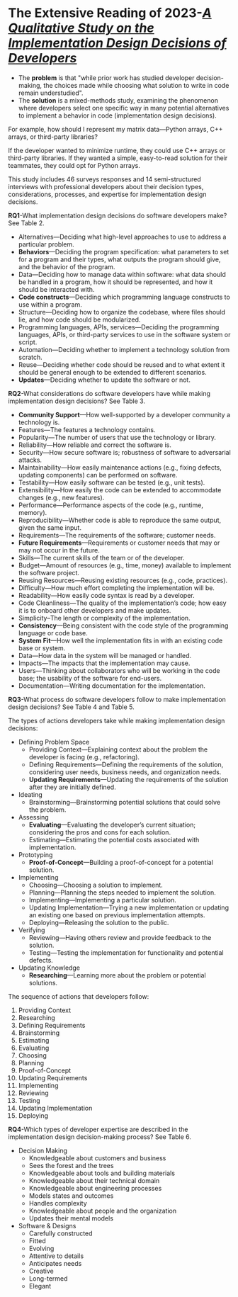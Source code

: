 # The Extensive Reading of 2023-[*A Qualitative Study on the Implementation Design Decisions of Developers*](https://dl.acm.org/doi/10.1109/ICSE48619.2023.00047)

- The **problem** is that "while prior work has studied developer decision-making, the choices made while choosing what solution to write in code remain understudied".
- The **solution** is a mixed-methods study, examining the phenomenon where developers select one specific way in many potential alternatives to implement a behavior in code (implementation design decisions).

For example, how should I represent my matrix data—Python arrays, C++ arrays, or third-party libraries?

If the developer wanted to minimize runtime, they could use C++ arrays or third-party libraries. If they wanted a simple, easy-to-read solution for their teammates, they could opt for Python arrays.

This study includes 46 surveys responses and 14 semi-structured interviews with professional developers about their decision types, considerations, processes, and expertise for implementation design decisions.

**RQ1**-What implementation design decisions do software developers make? See Table 2.

- Alternatives—Deciding what high-level approaches to use to address a particular problem.
- **Behaviors**—Deciding the program specification: what parameters to set for a program and their types, what outputs the program should give, and the behavior of the program.
- Data—Deciding how to manage data within software: what data should be handled in a program, how it should be represented, and how it should be interacted with.
- **Code constructs**—Deciding which programming language constructs to use within a program.
- Structure—Deciding how to organize the codebase, where files should lie, and how code should be modularized.
- Programming languages, APIs, services—Deciding the programming languages, APIs, or third-party services to use in the software system or script.
- Automation—Deciding whether to implement a technology solution from scratch.
- Reuse—Deciding whether code should be reused and to what extent it should be general enough to be extended to different scenarios.
- **Updates**—Deciding whether to update the software or not.

**RQ2**-What considerations do software developers have while making implementation design decisions? See Table 3.

- **Community Support**—How well-supported by a developer community a technology is.
- Features—The features a technology contains.
- Popularity—The number of users that use the technology or library.
- Reliability—How reliable and correct the software is.
- Security—How secure software is; robustness of software to adversarial attacks.
- Maintainability—How easily maintenance actions (e.g., fixing defects, updating components) can be performed on software.
- Testability—How easily software can be tested (e.g., unit tests).
- Extensibility—How easily the code can be extended to accommodate changes (e.g., new features).
- Performance—Performance aspects of the code (e.g., runtime, memory).
- Reproducibility—Whether code is able to reproduce the same output, given the same input.
- Requirements—The requirements of the software; customer needs.
- **Future Requirements**—Requirements or customer needs that may or may not occur in the future.
- Skills—The current skills of the team or of the developer.
- Budget—Amount of resources (e.g., time, money) available to implement the software project.
- Reusing Resources—Reusing existing resources (e.g., code, practices).
- Difficulty—How much effort completing the implementation will be.
- Readability—How easily code syntax is read by a developer.
- Code Cleanliness—The quality of the implementation’s code; how easy it is to onboard other developers and make updates.
- Simplicity–The length or complexity of the implementation.
- **Consistency**—Being consistent with the code style of the programming language or code base.
- **System Fit**—How well the implementation fits in with an existing code base or system.
- Data—How data in the system will be managed or handled.
- Impacts—The impacts that the implementation may cause.
- Users—Thinking about collaborators who will be working in the code base; the usability of the software for end-users.
- Documentation—Writing documentation for the implementation.

**RQ3**-What process do software developers follow to make implementation design decisions? See Table 4 and Table 5.

The types of actions developers take while making implementation design decisions:

- Defining Problem Space
  - Providing Context—Explaining context about the problem the developer is facing (e.g., refactoring).
  - Defining Requirements—Defining the requirements of the solution, considering user needs, business needs, and organization needs.
  - **Updating Requirements**—Updating the requirements of the solution after they are initially defined.
- Ideating
  - Brainstorming—Brainstorming potential solutions that could solve the problem.
- Assessing
  - **Evaluating**—Evaluating the developer’s current situation; considering the pros and cons for each solution.
  - Estimating—Estimating the potential costs associated with implementation.
- Prototyping
  - **Proof-of-Concept**—Building a proof-of-concept for a potential solution.
- Implementing
  - Choosing—Choosing a solution to implement.
  - Planning—Planning the steps needed to implement the solution.
  - Implementing—Implementing a particular solution.
  - Updating Implementation—Trying a new implementation or updating an existing one based on previous implementation attempts.
  - Deploying—Releasing the solution to the public.
- Verifying
  - Reviewing—Having others review and provide feedback to the solution.
  - Testing—Testing the implementation for functionality and potential defects.
- Updating Knowledge
  - **Researching**—Learning more about the problem or potential solutions.

The sequence of actions that developers follow:

1. Providing Context
2. Researching
3. Defining Requirements
4. Brainstorming
5. Estimating
6. Evaluating
7. Choosing
8. Planning
9. Proof-of-Concept
10. Updating Requirements
11. Implementing
12. Reviewing
13. Testing
14. Updating Implementation
15. Deploying

**RQ4**-Which types of developer expertise are described in the implementation design decision-making process? See Table 6.

- Decision Making
  - Knowledgeable about customers and business
  - Sees the forest and the trees
  - Knowledgeable about tools and building materials
  - Knowledgeable about their technical domain
  - Knowledgeable about engineering processes
  - Models states and outcomes
  - Handles complexity
  - Knowledgeable about people and the organization
  - Updates their mental models
- Software & Designs
  - Carefully constructed
  - Fitted
  - Evolving
  - Attentive to details
  - Anticipates needs
  - Creative
  - Long-termed
  - Elegant
